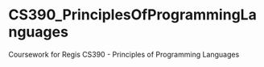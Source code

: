# CS390_PrinciplesOfProgrammingLanguages
Coursework for Regis CS390 - Principles of Programming Languages
